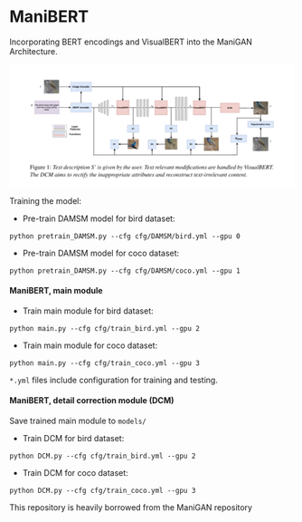# ManiBERT

Incorporating BERT encodings and VisualBERT into the ManiGAN Architecture.

![alt text](https://github.com/rheaanand96-usc/ManiBERT/blob/master/Screenshot%202021-12-02%20at%2010.25.38%20PM.png?raw=true)

Training the model:

- Pre-train DAMSM model for bird dataset:
```
python pretrain_DAMSM.py --cfg cfg/DAMSM/bird.yml --gpu 0
```
- Pre-train DAMSM model for coco dataset: 
```
python pretrain_DAMSM.py --cfg cfg/DAMSM/coco.yml --gpu 1
```
#### ManiBERT, main module
- Train main module for bird dataset:
```
python main.py --cfg cfg/train_bird.yml --gpu 2
```
- Train main module for coco dataset: 
```
python main.py --cfg cfg/train_coco.yml --gpu 3
```

`*.yml` files include configuration for training and testing.

#### ManiBERT, detail correction module (DCM)
Save trained main module to `models/`

- Train DCM for bird dataset:
```
python DCM.py --cfg cfg/train_bird.yml --gpu 2
```
- Train DCM for coco dataset: 
```
python DCM.py --cfg cfg/train_coco.yml --gpu 3
```


This repository is heavily borrowed from the ManiGAN repository
